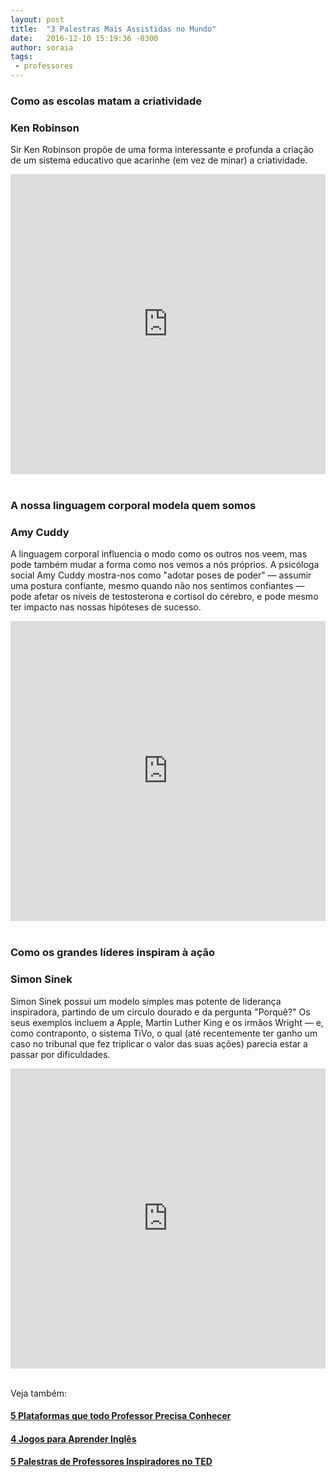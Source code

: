 ```yaml
---
layout: post
title:  "3 Palestras Mais Assistidas no Mundo"
date:   2016-12-10 15:19:36 -0300
author: soraia
tags: 
 - professores
---
```


### Como as escolas matam a criatividade

### Ken Robinson

Sir Ken Robinson propõe de uma forma interessante e profunda a criação de um sistema educativo que acarinhe (em vez de minar) a criatividade.

<iframe src="https://embed.ted.com/talks/ken_robinson_says_schools_kill_creativity" width="100%" height="480" frameborder="0" scrolling="no" webkitAllowFullScreen mozallowfullscreen allowFullScreen></iframe>
<br/><br/>

### A nossa linguagem corporal modela quem somos

### Amy Cuddy

A linguagem corporal influencia o modo como os outros nos veem, mas pode também mudar a forma como nos vemos a nós próprios. A psicóloga social Amy Cuddy mostra-nos como "adotar poses de poder" — assumir uma postura confiante, mesmo quando não nos sentimos confiantes — pode afetar os níveis de testosterona e cortisol do cérebro, e pode mesmo ter impacto nas nossas hipóteses de sucesso.

<iframe src="https://embed.ted.com/talks/amy_cuddy_your_body_language_shapes_who_you_are" width="100%" height="480" frameborder="0" scrolling="no" webkitAllowFullScreen mozallowfullscreen allowFullScreen></iframe>
<br/><br/>

### Como os grandes líderes inspiram à ação

### Simon Sinek

Simon Sinek possui um modelo simples mas potente de liderança inspiradora, partindo de um círculo dourado e da pergunta "Porquê?" Os seus exemplos incluem a Apple, Martin Luther King e os irmãos Wright — e, como contraponto, o sistema TiVo, o qual (até recentemente ter ganho um caso no tribunal que fez triplicar o valor das suas ações) parecia estar a passar por dificuldades.

<iframe src="http://embed.ted.com/talks/lang/pt-br/simon_sinek_how_great_leaders_inspire_action" width="100%" height="480" frameborder="0" scrolling="no" webkitAllowFullScreen mozallowfullscreen allowFullScreen></iframe>
<br/><br/>

Veja também:

#### [5 Plataformas que todo Professor Precisa Conhecer](plataformar-para-professores)

#### [4 Jogos para Aprender Inglês](jogos-para-aprender-ingles)

#### [5 Palestras de Professores Inspiradores no TED](professores-inspiradores)
